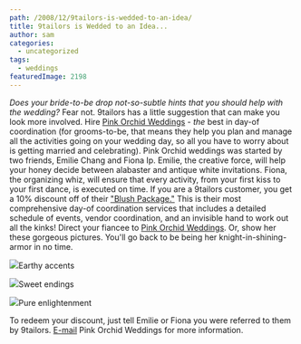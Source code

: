 ```yaml
---
path: /2008/12/9tailors-is-wedded-to-an-idea/
title: 9tailors is Wedded to an Idea...
author: sam
categories: 
  - uncategorized
tags: 
  - weddings
featuredImage: 2198
---
```

_Does your bride-to-be drop not-so-subtle hints that you should help with the wedding?_ Fear not. 9tailors has a little suggestion that can make you look more involved. Hire [Pink Orchid Weddings](http://www.pinkorchidweddings.com/index.html) - _the_ best in day-of coordination (for grooms-to-be, that means they help you plan and manage all the activities going on your wedding day, so all you have to worry about is getting married and celebrating). Pink Orchid weddings was started by two friends, Emilie Chang and Fiona Ip. Emilie, the creative force, will help your honey decide between alabaster and antique white invitations. Fiona, the organizing whiz, will ensure that every activity, from your first kiss to your first dance, is executed on time. If you are a 9tailors customer, you get a 10% discount off of their ["Blush Package."](http://www.pinkorchidweddings.com/services-blush.html) This is their most comprehensive day-of coordination services that includes a detailed schedule of events, vendor coordination, and an invisible hand to work out all the kinks! Direct your fiancee to [Pink Orchid Weddings](http://www.pinkorchidweddings.com/index.html). Or, show her these gorgeous pictures. You'll go back to be being her knight-in-shining-armor in no time.

[![](http://2.bp.blogspot.com/_RlJ3L7W6dBw/STmINb39RtI/AAAAAAAAHME/C7pW_v5cKiI/s400/pinkorchid_gallery3-collage.jpg)](http://www.pinkorchidweddings.com/index.html)Earthy accents

[![](http://2.bp.blogspot.com/_RlJ3L7W6dBw/STmINMTCB9I/AAAAAAAAHL8/HmHa6G0OGNo/s400/pinkorchid_gallery2-collage.jpg)](http://www.pinkorchidweddings.com/index.html)Sweet endings

[![](http://3.bp.blogspot.com/_RlJ3L7W6dBw/STmINB_72BI/AAAAAAAAHL0/L7K9cNZwnwA/s400/pinkorchid_gallery1-collage.jpg)](http://www.pinkorchidweddings.com/index.html)Pure enlightenment

To redeem your discount, just tell Emilie or Fiona you were referred to them by 9tailors. [E-mail](http://www.blogger.com/info@pinkorchidweddings.com.) Pink Orchid Weddings for more information.